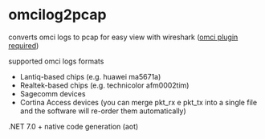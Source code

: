 # omcilog2pcap
converts omci logs to pcap for easy view with wireshark ([omci plugin required](https://github.com/hack-gpon/omci-wireshark-dissector))

supported omci logs formats
- Lantiq-based chips (e.g. huawei ma5671a)
- Realtek-based chips (e.g. technicolor afm0002tim)
- Sagecomm devices
- Cortina Access devices (you can merge pkt_rx e pkt_tx into a single file and the software will re-order them automatically)

.NET 7.0 + native code generation (aot)
